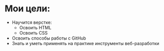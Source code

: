 # Мои цели:

- Научится верстке:
    - Освоить HTML
    - Освоить CSS
- Освоить способы работы с GitHub
- Знать и уметь применять на практике инструменты веб-разработки